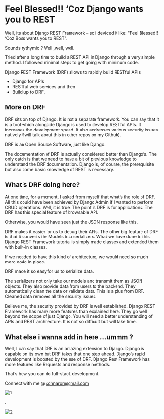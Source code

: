 


# Feel Blessed!! ‘Coz Django wants you to REST

Well, its about Django REST Framework  – so i deviced it like: "Feel Blessed!! ‘Coz Boss wants you to REST".

Sounds rythymic ? Well ,well, well.

Tried after a long time to build a REST API in Django through a very simple method. I followed minimal steps to get going with minimum code.

Django REST Framework (DRF) allows to rapidly build RESTful APIs.

- Django for APIs
- RESTful web services and then
- Build up to DRF.


## More on DRF

DRF sits on top of Django. It is not a separate framework. You can say that it is a tool which alongside Django is used to develop RESTful APIs. It increases the development speed. It also addresses various security issues natively 9will talk about this in other repos on my Github).

DRF is an Open Source Software, just like Django.

The documentation of DRF is actually considered better than Django’s. The only catch is that we need to have a bit of previous knowledge to understand the DRF documentation. Django is, of course, the prerequisite but also some basic knowledge of REST is necessary.

## What’s DRF doing here?


At one time, for a moment, I asked from myself that what’s the role of DRF. All this could have been achieved by Django Admin if I wanted to perform CRUD operations. Well, it is true. The point is DRF is for applications. The DRF has this special feature of browsable API.

Otherwise, you would have seen just the JSON response like this.

DRF makes it easier for us to debug their APIs. The other big feature of DRF is that it converts the Models into serializers. What we have done in this Django REST Framework tutorial is simply made classes and extended them with built-in classes.

If we needed to have this kind of architecture, we would need so much more code in place.

DRF made it so easy for us to serialize data.

The serializers not only take our models and transmit them as JSON objects. They also provide data from users to the backend. They automatically clean the data or validate data. This is a plus from DRF. Cleaned data removes all the security issues.

Believe me, the security provided by DRF is well established. Django REST Framework has many more features than explained here. They go well beyond the scope of just Django. You will need a better understanding of APIs and REST architecture. It is not so difficult but will take time.

## What else i wanna add in here ...ummm ?


Well, I can say that DRF is an amazing extension to Django. Django is capable on its own but DRF takes that one step ahead. Django’s rapid development is boosted by the use of DRF. Django Rest Framework has more features like Requests and response methods.

That’s how you can do full-stack development.

Connect with me @ schnaror@gmail.com


![1](https://github.com/sachnaror/DRFtutorial/assets/9551754/e2c44059-f8c6-4903-a255-66fd99a284ca)


.

![2](https://github.com/sachnaror/DRFtutorial/assets/9551754/5a76fdfe-8290-4512-bc71-4fee2e6d1e72)

